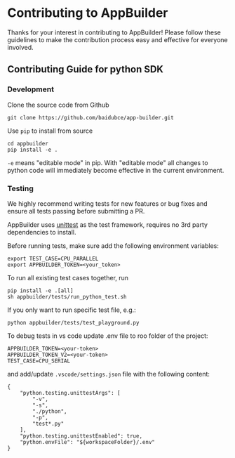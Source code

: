 # Contributing to AppBuilder

Thanks for your interest in contributing to AppBuilder!  Please follow these guidelines to make the contribution process easy and effective for everyone involved.


## Contributing Guide for python SDK

### Development

Clone the source code from Github

```
git clone https://github.com/baidubce/app-builder.git
```

Use `pip` to install from source

```shell
cd appbuilder
pip install -e .
```

`-e` means "editable mode" in pip. With "editable mode" all changes to python code will immediately become effective in the current environment.

### Testing

We highly recommend writing tests for new features or bug fixes and ensure all tests passing before submitting a PR.

AppBuilder uses [unittest](https://docs.python.org/3/library/unittest.html) as the test framework, requires no 3rd party dependencies to install.

Before running tests, make sure add the following environment variables:

```shell
export TEST_CASE=CPU_PARALLEL
export APPBUILDER_TOKEN=<your_token>
```


To run all existing test cases together, run

```
pip install -e .[all]
sh appbuilder/tests/run_python_test.sh
```

If you only want to run specific test file, e.g.:

```
python appbuilder/tests/test_playground.py
```


To debug tests in vs code update .env file to roo folder of the project:
```
APPBUILDER_TOKEN=<your-token>
APPBUILDER_TOKEN_V2=<your-token>
TEST_CASE=CPU_SERIAL
```

and add/update `.vscode/settings.json` file with the following content:

```
{
    "python.testing.unittestArgs": [
        "-v",
        "-s",
        "./python",
        "-p",
        "test*.py"
    ],
    "python.testing.unittestEnabled": true,
    "python.envFile": "${workspaceFolder}/.env"
}
```

